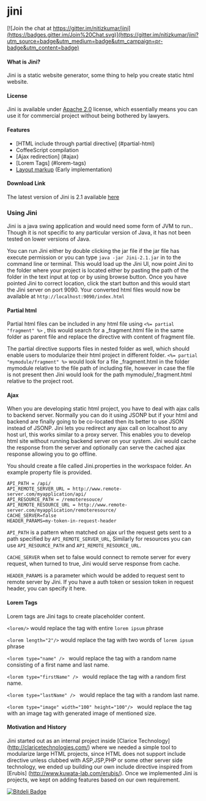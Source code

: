 # jini

[![Join the chat at https://gitter.im/nitizkumar/jini](https://badges.gitter.im/Join%20Chat.svg)](https://gitter.im/nitizkumar/jini?utm_source=badge&utm_medium=badge&utm_campaign=pr-badge&utm_content=badge)

#### What is Jini?

Jini is a static website generator, some thing to help you create static html website.

#### License

Jini is available under [Apache 2.0](http://opensource.org/licenses/Apache-2.0) license, which essentially means you can use it for commercial project without being bothered by lawyers. 

#### Features

* [HTML include through partial directive] (#partial-html)
* CoffeeScript compilation
* [Ajax redirection] (#ajax)
* [Lorem Tags] (#lorem-tags)
* [Layout markup](https://github.com/nitizkumar/jini/blob/master/layout.md)  (Early implementation) 

#### Download Link 

The latest version of Jini is 2.1 available [here](http://162.243.44.112/compose/Jini-2.1.jar)

### Using Jini

Jini is a java swing application and would need some form of JVM to run.. Though it is not specific to any particular version of Java, it has not been tested on lower versions of Java.

You can run Jini either by double clicking the jar file if the jar file has execute permission or you can type ```java -jar Jini-2.1.jar``` in to the command line or terminal. This would load up the Jini UI, now point Jini to the folder where your project is located either by pasting the path of the folder in the text input at top or by using browse button. Once you have pointed Jini to correct location, click the start button and this would start the Jini server on port 9090. Your converted html files would now be available at ``http://localhost:9090/index.html``


#### Partial html

Partial html files can be included in any html file using ```<%= partial "fragment" %>``` , this would search for a _fragment.html file in the same folder as parent file and replace the directive with content of fragment file.

The partial directive supports files in nested folder as well, which should enable users to modularize their html project in different folder. ```<%= partial "mymodule/fragment" %>```  would look for a file _fragment.html in the folder mymodule relative to the file path of including file, however in case the file is not present then Jini would look for the path mymodule/_fragment.html relative to the project root.

#### Ajax

When you are developing static html project, you have to deal with ajax calls to backend server. Normally you can do it using JSONP but if your html and backend are finally going to be co-located then its better to use JSON instead of JSONP. Jini lets you redirect any ajax call on localhost to any host url, this works similar to a proxy server. This enables you to develop html site without running backend server on your system. Jini would cache the response from the server and optionally can serve the cached ajax response allowing you to go offline.

You should create a file called Jini.properties in the workspace folder. An example property file is provided.
```
API_PATH = /api/
API_REMOTE_SERVER_URL = http://www.remote-server.com/myapplication/api/
API_RESOURCE_PATH = /remoteresouce/
API_REMOTE_RESOURCE_URL = http://www.remote-server.com/myapplication/remoteresource/
CACHE_SERVER=false
HEADER_PARAMS=my-token-in-request-header
```

```API_PATH``` is a pattern when matched on ajax url the request gets sent to a path specified by ```API_REMOTE_SERVER_URL```, Similarly for resources you can use ```API_RESOURCE_PATH``` and ```API_REMOTE_RESOURCE_URL```.

```CACHE_SERVER``` when set to false would connect to remote server for every request, when turned to true, Jini would serve response from cache.

```HEADER_PARAMS``` is a parameter which would be added to request sent to remote server by Jini. If you have a auth token or session token in request header, you can specify it here. 


#### Lorem Tags

Lorem tags are Jini tags to create placeholder content.

```<lorem/>``` would replace the tag with entire ```lorem ipsum``` phrase

```<lorem length="2"/>``` would replace the tag with two words of  ```lorem ipsum``` phrase

```<lorem type="name" /> ``` would replace the tag with a random name consisting of a first name and last name.

```<lorem type="firstName" /> ``` would replace the tag with a random  first name.

```<lorem type="lastName" /> ``` would replace the tag with a random  last name.

```<lorem type="image" width="100" height="100"/> ``` would replace the tag with an image tag with generated image of mentioned size. 

#### Motivation and History

Jini started out as an internal project inside [Clarice Technology] (http://claricetechnologies.com/) where we needed a simple tool to modularize large HTML projects, since HTML does not support include directive unless clubbed with ASP,JSP,PHP or some other server side technology, we ended up building our own include directive inspired from [Erubis] (http://www.kuwata-lab.com/erubis/). Once we implemented Jini is projects, we kept on adding features based on our own requirement.



[![Bitdeli Badge](https://d2weczhvl823v0.cloudfront.net/nitizkumar/jini/trend.png)](https://bitdeli.com/free "Bitdeli Badge")

